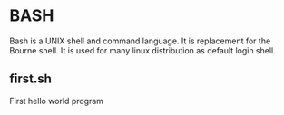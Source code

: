 # BASH

Bash is a UNIX shell and command language. It is replacement for the Bourne shell. It is used for many linux distribution as default login shell.

## first.sh

First hello world program